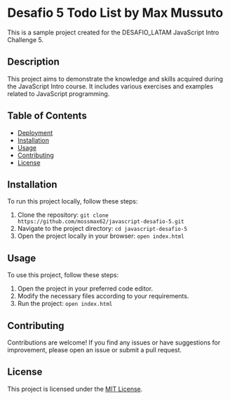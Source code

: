 # Desafio 5 Todo List by Max Mussuto

This is a sample project created for the DESAFIO_LATAM JavaScript Intro Challenge 5.

## Description

This project aims to demonstrate the knowledge and skills acquired during the JavaScript Intro course. It includes various exercises and examples related to JavaScript programming.

## Table of Contents

- [Deployment](https://mossmax62.github.io/javascript-desafio-5/)
- [Installation](#installation)
- [Usage](#usage)
- [Contributing](#contributing)
- [License](#license)

## Installation

To run this project locally, follow these steps:

1. Clone the repository: `git clone https://github.com/mossmax62/javascript-desafio-5.git`
2. Navigate to the project directory: `cd javascript-desafio-5`
3. Open the project locally in your browser: `open index.html`

## Usage

To use this project, follow these steps:

1. Open the project in your preferred code editor.
2. Modify the necessary files according to your requirements.
3. Run the project: `open index.html`

## Contributing

Contributions are welcome! If you find any issues or have suggestions for improvement, please open an issue or submit a pull request.

## License

This project is licensed under the [MIT License](LICENSE).
